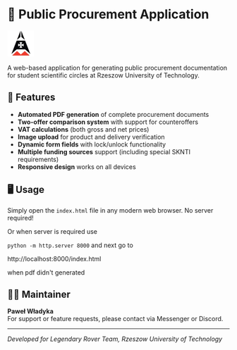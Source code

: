 # 📝 Public Procurement Application

![Legendary Rover Team Logo](logo_legendary.png)

A web-based application for generating public procurement documentation for student scientific circles at Rzeszow University of Technology.

## 🚀 Features

- **Automated PDF generation** of complete procurement documents
- **Two-offer comparison system** with support for counteroffers
- **VAT calculations** (both gross and net prices)
- **Image upload** for product and delivery verification
- **Dynamic form fields** with lock/unlock functionality
- **Multiple funding sources** support (including special SKNTI requirements)
- **Responsive design** works on all devices

## 🖥️ Usage

Simply open the `index.html` file in any modern web browser. No server required!

Or when server is required use 

```python -m http.server 8000```
and next go to 

http://localhost:8000/index.html

when pdf didn't generated 


## 👨‍💻 Maintainer
**Paweł Władyka**  
For support or feature requests, please contact via Messenger or Discord.

---

*Developed for Legendary Rover Team, Rzeszow University of Technology*
